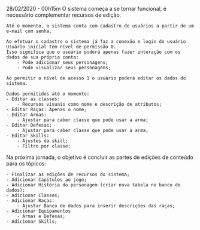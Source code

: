 28/02/2020 - 00h15m
O sistema começa a se tornar funcional, é necessário complementar recursos de edição.

    Até o momento, o sistema conta com cadastro de usuários a partir de um e-mail com senha.

    Ao efetuar o cadastro o sistema já faz a conexão e login do usuário
    Usuário inicial tem nível de permissão 0. 
    Isso significa que o usuário poderá apenas fazer interação com os dados de sua própria conta:    
        - Pode adicionar seus personagens;
        - Pode visualizar seus personagens;

    Ao permitir o nível de acesso 1 o usuário poderá editar os dados do sistema.

    Dados permitidos até o momento:
    - Editar as classes:
        - Recursos visuais como nome e descrição de atributos;
    - Editar Raças: Apenas o nome;
    - Editar Armas:
        - Ajustar para caber classe que pode usar a arma;
    - Editar Defesas;
        - Ajustar para caber classe que pode usar a arma;
    - Editar Skills:
        - Ajustes da skill;
        - Filtro por classe;

Na próxima jornada, o objetivo é concluir as partes de edições de conteúdo para os tópicos:

    - Finalizar as edições de recursos do sistema;
    - Adicionar Capitulos ao jogo;
    - Adicionar História do personagem (criar nova tabela no banco de dados);
    - Adicionar Classes;
    - Adicionar Raças:
        - Ajustar Banco de dados para inserir descrições das raças;
    - Adicionar Equipamentos
        - Armas e Defesas;
    - Adicionar Skills;
    

    